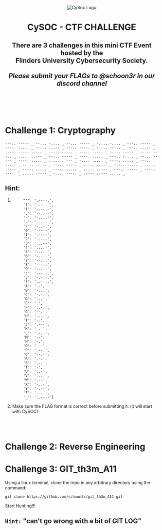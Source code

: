 
<p align="center">
  <img src="../src/CySocLogo.png" alt="CySoc Logo"/>
</p>

<h1 align="center"> CySOC - CTF CHALLENGE </h1>

<h2 align="center"> There are 3 challenges in this mini CTF Event hosted by the <br>Flinders University Cybersecurity Society.<br><br><i>Please submit your FLAGs to <b>@schoon3r</b> in our discord channel</i></h2>

<br><br>
<br><br>

# Challenge 1: Cryptography

```
---.. ----- _ --... -.... _ --... ----- _ -.... -.... _ ---.. ----- _ ----. ..... _ ---.. ...-- _ ---.. ----. _ --... ---.. _ ---.. ....- _ .---- ..--- ...-- _ ---.. ----. _ --... ..--- _ ---.. ----- _ ---.. ---.. _ ..... ..--- _ --... ----- _ ----. ..... _ ---.. -.... _ --... ----- _ ----. ..... _ ..... ..--- _ -.... ..... _ ----. ..... _ ---.. -.... _ -.... ..... _ --... ----- _ ..... ..--- _ -.... ..... _ ..... .---- _ ----. ..... _ ---.. ..... _ ..... ..--- _ ---.. ----- _ ---.. ---.. _ ..... .---- _ -.... ----. _ .---- ..--- ..... _ 
```

## Hint:

1. ```{' ': '_', 
        "'": '.----.', 
        '(': '-.--.-', 
        ')': '-.--.-', 
        ',': '--..--', 
        '-': '-....-',
        '.': '.-.-.-', 
        '/': '-..-.', 
        '0': '-----', 
        '1': '.----', 
        '2': '..---', 
        '3': '...--',
        '4': '....-', 
        '5': '.....', 
        '6': '-....', 
        '7': '--...', 
        '8': '---..', 
        '9': '----.',
        ':': '---...', 
        ';': '-.-.-.', 
        '?': '..--..', 
        'A': '.-', 
        'B': '-...', 
        'C': '-.-.',
        'D': '-..', 
        'E': '.', 
        'F': '..-.', 
        'G': '--.', 
        'H': '....', 
        'I': '..', 
        'J': '.---',
        'K': '-.-', 
        'L': '.-..', 
        'M': '--', 
        'N': '-.', 
        'O': '---', 
        'P': '.--.', 
        'Q': '--.-',
        'R': '.-.', 
        'S': '...', 
        'T': '-', 
        'U': '..-', 
        'V': '...-', 
        'W': '.--', 
        'X': '-..-',
        'Y': '-.--', 
        'Z': '--..', 
        '_': '..--.-'}
    ```
2. Make sure the FLAG format is correct before submitting it. (it will start with CySOC)
<br><br>
<br><br>

# Challenge 2: Reverse Engineering


# Challenge 3: GIT_th3m_A11

Using a linux terminal, clone the repo in any arbitrary directory using the command:
```
git clone https://github.com/schoon3r/git_th3m_A11.git
```
Start Hunting!!!

## `Hint:` "can't go wrong with a bit of GIT LOG"
